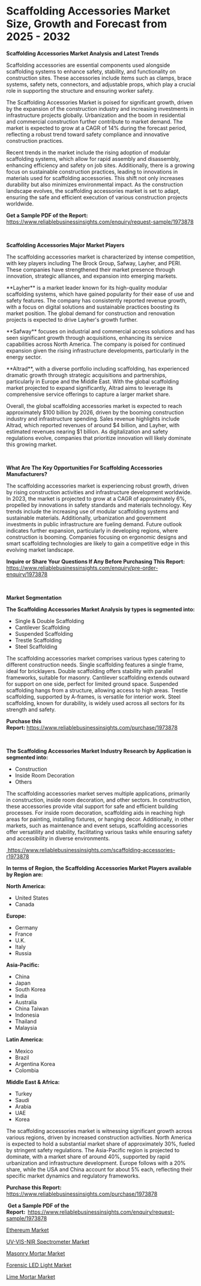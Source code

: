 <p><h1>Scaffolding Accessories Market Size, Growth and Forecast from 2025 - 2032</h1></p><p><strong>Scaffolding Accessories Market Analysis and Latest Trends</strong></p>
<p><p>Scaffolding accessories are essential components used alongside scaffolding systems to enhance safety, stability, and functionality on construction sites. These accessories include items such as clamps, brace systems, safety nets, connectors, and adjustable props, which play a crucial role in supporting the structure and ensuring worker safety.</p><p>The Scaffolding Accessories Market is poised for significant growth, driven by the expansion of the construction industry and increasing investments in infrastructure projects globally. Urbanization and the boom in residential and commercial construction further contribute to market demand. The market is expected to grow at a CAGR of 14% during the forecast period, reflecting a robust trend toward safety compliance and innovative construction practices.</p><p>Recent trends in the market include the rising adoption of modular scaffolding systems, which allow for rapid assembly and disassembly, enhancing efficiency and safety on job sites. Additionally, there is a growing focus on sustainable construction practices, leading to innovations in materials used for scaffolding accessories. This shift not only increases durability but also minimizes environmental impact. As the construction landscape evolves, the scaffolding accessories market is set to adapt, ensuring the safe and efficient execution of various construction projects worldwide.</p></p>
<p><strong>Get a Sample PDF of the Report:&nbsp;</strong> <a href="https://www.reliablebusinessinsights.com/enquiry/request-sample/1973878?utm_campaign=75&utm_medium=2&utm_source=Github&utm_content=ia&utm_term=31012025&utm_id=scaffolding-accessories">https://www.reliablebusinessinsights.com/enquiry/request-sample/1973878</a></p>
<p>&nbsp;</p>
<p><strong>Scaffolding Accessories Major Market Players</strong></p>
<p><p>The scaffolding accessories market is characterized by intense competition, with key players including The Brock Group, Safway, Layher, and PERI. These companies have strengthened their market presence through innovation, strategic alliances, and expansion into emerging markets.</p><p>**Layher** is a market leader known for its high-quality modular scaffolding systems, which have gained popularity for their ease of use and safety features. The company has consistently reported revenue growth, with a focus on digital solutions and sustainable practices boosting its market position. The global demand for construction and renovation projects is expected to drive Layher's growth further.</p><p>**Safway** focuses on industrial and commercial access solutions and has seen significant growth through acquisitions, enhancing its service capabilities across North America. The company is poised for continued expansion given the rising infrastructure developments, particularly in the energy sector.</p><p>**Altrad**, with a diverse portfolio including scaffolding, has experienced dramatic growth through strategic acquisitions and partnerships, particularly in Europe and the Middle East. With the global scaffolding market projected to expand significantly, Altrad aims to leverage its comprehensive service offerings to capture a larger market share.</p><p>Overall, the global scaffolding accessories market is expected to reach approximately $100 billion by 2026, driven by the booming construction industry and infrastructure spending. Sales revenue highlights include Altrad, which reported revenues of around $4 billion, and Layher, with estimated revenues nearing $1 billion. As digitalization and safety regulations evolve, companies that prioritize innovation will likely dominate this growing market.</p></p>
<p>&nbsp;</p>
<p><strong>What Are The Key Opportunities For Scaffolding Accessories Manufacturers?</strong></p>
<p><p>The scaffolding accessories market is experiencing robust growth, driven by rising construction activities and infrastructure development worldwide. In 2023, the market is projected to grow at a CAGR of approximately 6%, propelled by innovations in safety standards and materials technology. Key trends include the increasing use of modular scaffolding systems and sustainable materials. Additionally, urbanization and government investments in public infrastructure are fueling demand. Future outlook indicates further expansion, particularly in developing regions, where construction is booming. Companies focusing on ergonomic designs and smart scaffolding technologies are likely to gain a competitive edge in this evolving market landscape.</p></p>
<p><strong>Inquire or Share Your Questions If Any Before Purchasing This Report:</strong> <a href="https://www.reliablebusinessinsights.com/enquiry/pre-order-enquiry/1973878?utm_campaign=75&utm_medium=2&utm_source=Github&utm_content=ia&utm_term=31012025&utm_id=scaffolding-accessories">https://www.reliablebusinessinsights.com/enquiry/pre-order-enquiry/1973878</a></p>
<p>&nbsp;</p>
<p><strong>Market Segmentation</strong></p>
<p><strong>The Scaffolding Accessories Market Analysis by types is segmented into:</strong></p>
<p><ul><li>Single & Double Scaffolding</li><li>Cantilever Scaffolding</li><li>Suspended Scaffolding</li><li>Trestle Scaffolding</li><li>Steel Scaffolding</li></ul></p>
<p><p>The scaffolding accessories market comprises various types catering to different construction needs. Single scaffolding features a single frame, ideal for bricklayers. Double scaffolding offers stability with parallel frameworks, suitable for masonry. Cantilever scaffolding extends outward for support on one side, perfect for limited ground space. Suspended scaffolding hangs from a structure, allowing access to high areas. Trestle scaffolding, supported by A-frames, is versatile for interior work. Steel scaffolding, known for durability, is widely used across all sectors for its strength and safety.</p></p>
<p><strong>Purchase this Report:&nbsp;</strong><a href="https://www.reliablebusinessinsights.com/purchase/1973878?utm_campaign=75&utm_medium=2&utm_source=Github&utm_content=ia&utm_term=31012025&utm_id=scaffolding-accessories">https://www.reliablebusinessinsights.com/purchase/1973878</a></p>
<p>&nbsp;</p>
<p><strong>The Scaffolding Accessories Market Industry Research by Application is segmented into:</strong></p>
<p><ul><li>Construction</li><li>Inside Room Decoration</li><li>Others</li></ul></p>
<p><p>The scaffolding accessories market serves multiple applications, primarily in construction, inside room decoration, and other sectors. In construction, these accessories provide vital support for safe and efficient building processes. For inside room decoration, scaffolding aids in reaching high areas for painting, installing fixtures, or hanging decor. Additionally, in other markets, such as maintenance and event setups, scaffolding accessories offer versatility and stability, facilitating various tasks while ensuring safety and accessibility in diverse environments.</p></p>
<p><a href="https://www.reliablebusinessinsights.com/scaffolding-accessories-r1973878?utm_campaign=75&utm_medium=2&utm_source=Github&utm_content=ia&utm_term=31012025&utm_id=scaffolding-accessories">&nbsp;https://www.reliablebusinessinsights.com/scaffolding-accessories-r1973878</a></p>
<p><strong>In terms of Region, the Scaffolding Accessories Market Players available by Region are:</strong></p>
<p>
    <p> <strong> North America: </strong>
        <ul>
            <li>United States</li>
            <li>Canada</li>
        </ul>
        </p> 
    <p> <strong> Europe: </strong>
        <ul>
            <li>Germany</li>
            <li>France</li>
            <li>U.K.</li>
            <li>Italy</li>
            <li>Russia</li>
        </ul>
        </p> 
    <p> <strong> Asia-Pacific: </strong>
        <ul>
            <li>China</li>
            <li>Japan</li>
            <li>South Korea</li>
            <li>India</li>
            <li>Australia</li>
            <li>China Taiwan</li>
            <li>Indonesia</li>
            <li>Thailand</li>
            <li>Malaysia</li>
        </ul>
        </p> 
    <p> <strong> Latin America: </strong>
        <ul>
            <li>Mexico</li>
            <li>Brazil</li>
            <li>Argentina Korea</li>
            <li>Colombia</li>
        </ul>
        </p> 
    <p> <strong> Middle East & Africa: </strong>
        <ul>
            <li>Turkey</li>
            <li>Saudi</li>
            <li>Arabia</li>
            <li>UAE</li>
            <li>Korea</li>
        </ul>
    </p>
    </p>
<p><p>The scaffolding accessories market is witnessing significant growth across various regions, driven by increased construction activities. North America is expected to hold a substantial market share of approximately 30%, fueled by stringent safety regulations. The Asia-Pacific region is projected to dominate, with a market share of around 40%, supported by rapid urbanization and infrastructure development. Europe follows with a 20% share, while the USA and China account for about 5% each, reflecting their specific market dynamics and regulatory frameworks.</p></p>
<p><strong>Purchase this Report: </strong><a href="https://www.reliablebusinessinsights.com/purchase/1973878?utm_campaign=75&utm_medium=2&utm_source=Github&utm_content=ia&utm_term=31012025&utm_id=scaffolding-accessories">https://www.reliablebusinessinsights.com/purchase/1973878</a></p>
<p>&nbsp;<strong>Get a Sample PDF of the Report:&nbsp;&nbsp;</strong><a href="https://www.reliablebusinessinsights.com/enquiry/request-sample/1973878?utm_campaign=75&utm_medium=2&utm_source=Github&utm_content=ia&utm_term=31012025&utm_id=scaffolding-accessories">https://www.reliablebusinessinsights.com/enquiry/request-sample/1973878</a></p>
<p><strong></strong></p>
<p><p><a href="https://www.linkedin.com/pulse/ethereum-market-overview-2025-2032-projected-86-cagr-dpgnf?utm_campaign=75&utm_medium=2&utm_source=Github&utm_content=ia&utm_term=31012025&utm_id=scaffolding-accessories">Ethereum Market</a></p><p><a href="https://www.linkedin.com/pulse/market-report-years-2025-2032-43-cagrshowing-significant-fpeyc?utm_campaign=75&utm_medium=2&utm_source=Github&utm_content=ia&utm_term=31012025&utm_id=scaffolding-accessories">UV-VIS-NIR Spectrometer Market</a></p><p><a href="https://github.com/bogganbillie6969/Market-Research-Report-List-1/blob/main/masonry-mortar-market.md?utm_campaign=75&utm_medium=2&utm_source=Github&utm_content=ia&utm_term=31012025&utm_id=scaffolding-accessories">Masonry Mortar Market</a></p><p><a href="https://www.linkedin.com/pulse/future-trends-global-forensic-led-light-market-insights-n92gf?utm_campaign=75&utm_medium=2&utm_source=Github&utm_content=ia&utm_term=31012025&utm_id=scaffolding-accessories">Forensic LED Light Market</a></p><p><a href="https://github.com/boisetwa16/Market-Research-Report-List-1/blob/main/lime-mortar-market.md?utm_campaign=75&utm_medium=2&utm_source=Github&utm_content=ia&utm_term=31012025&utm_id=scaffolding-accessories">Lime Mortar Market</a></p></p>